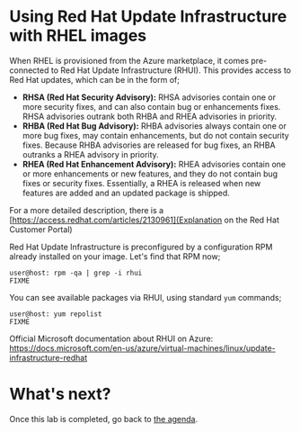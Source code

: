 Using Red Hat Update Infrastructure with RHEL images
====================================================

When RHEL is provisioned from the Azure marketplace, it comes pre-connected to
Red Hat Update Infrastructure (RHUI). This provides access to Red Hat updates,
which can be in the form of;

* **RHSA (Red Hat Security Advisory):** RHSA advisories contain one or more security fixes, and can also contain bug or enhancements fixes. RHSA advisories outrank both RHBA and RHEA advisories in priority.
* **RHBA (Red Hat Bug Advisory):** RHBA advisories always contain one or more bug fixes, may contain enhancements, but do not contain security fixes. Because RHBA advisories are released for bug fixes, an RHBA outranks a RHEA advisory in priority.
* **RHEA (Red Hat Enhancement Advisory):** RHEA advisories contain one or more enhancements or new features, and they do not contain bug fixes or security fixes. Essentially, a RHEA is released when new features are added and an updated package is shipped.

For a more detailed description, there is a [https://access.redhat.com/articles/2130961](Explanation on the Red Hat Customer Portal)

Red Hat Update Infrastructure is preconfigured by a configuration RPM already
installed on your image. Let's find that RPM now; 

```
user@host: rpm -qa | grep -i rhui
FIXME
```

You can see available packages via RHUI, using standard `yum` commands;

```
user@host: yum repolist
FIXME
```

Official Microsoft documentation about RHUI on Azure: https://docs.microsoft.com/en-us/azure/virtual-machines/linux/update-infrastructure-redhat

What's next?
===

Once this lab is completed, go back to [the agenda](README.md).
